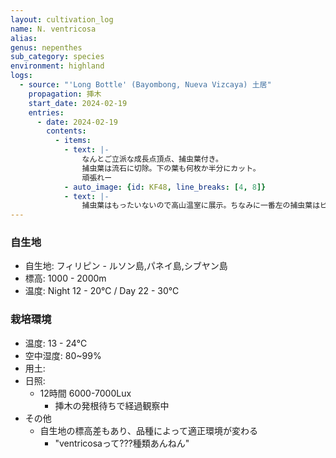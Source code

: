 ```yaml
---
layout: cultivation_log
name: N. ventricosa
alias:
genus: nepenthes
sub_category: species
environment: highland
logs:
  - source: "'Long Bottle' (Bayombong, Nueva Vizcaya) 土居"
    propagation: 挿木
    start_date: 2024-02-19
    entries:
      - date: 2024-02-19
        contents:
          - items:
            - text: |-
                なんとご立派な成長点頂点、捕虫葉付き。
                捕虫葉は流石に切除。下の葉も何枚か半分にカット。
                頑張れー
            - auto_image: {id: KF48, line_breaks: [4, 8]}
            - text: |-
                捕虫葉はもったいないので高山温室に展示。ちなみに一番左の捕虫葉はピッチャーinピッチャーである。
---
```

### 自生地
- 自生地: フィリピン - ルソン島,パネイ島,シブヤン島
- 標高: 1000 - 2000m
- 温度: Night 12 - 20℃ / Day 22 - 30℃

### 栽培環境
- 温度: 13 - 24℃
- 空中湿度: 80~99%
- 用土:
- 日照:
  - 12時間 6000-7000Lux
    - 挿木の発根待ちで経過観察中
- その他
  - 自生地の標高差もあり、品種によって適正環境が変わる
    - "ventricosaって???種類あんねん"
